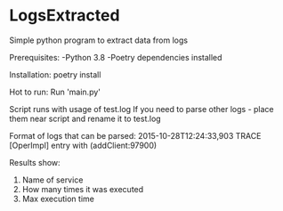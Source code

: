 # LogsExtracted
Simple python program to extract data from logs

Prerequisites:
-Python 3.8
-Poetry dependencies installed

Installation:
poetry install

Hot to run:
Run 'main.py'

Script runs with usage of test.log
If you need to parse other logs - place them near script and rename it to test.log

Format of logs that can be parsed:
2015-10-28T12:24:33,903 TRACE [OperImpl] entry with (addClient:97900)

Results show:
1) Name of service
2) How many times it was executed
3) Max execution time
